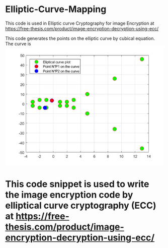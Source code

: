 # Elliptic-Curve-Mapping
This code is used in Elliptic curve Cryptography for image Encryption at https://free-thesis.com/product/image-encryption-decryption-using-ecc/

This code generates the points on the elliptic curve by cubical equation. The curve is
![elliptic Curve Points](https://github.com/earthat/Elliptic-Curve-Mapping/blob/main/Images/Elliptical%20curve%20points-free-thesis.png)

# This code snippet is used to write the image encryption code by elliptical curve cryptography (ECC) at https://free-thesis.com/product/image-encryption-decryption-using-ecc/



